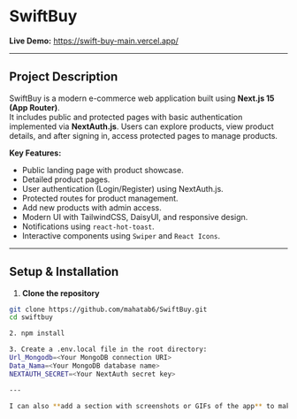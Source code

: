 # SwiftBuy

**Live Demo:** https://swift-buy-main.vercel.app/

---

## Project Description

SwiftBuy is a modern e-commerce web application built using **Next.js 15 (App Router)**.  
It includes public and protected pages with basic authentication implemented via **NextAuth.js**. Users can explore products, view product details, and after signing in, access protected pages to manage products.  

**Key Features:**
- Public landing page with product showcase.
- Detailed product pages.
- User authentication (Login/Register) using NextAuth.js.
- Protected routes for product management.
- Add new products with admin access.
- Modern UI with TailwindCSS, DaisyUI, and responsive design.
- Notifications using `react-hot-toast`.
- Interactive components using `Swiper` and `React Icons`.

---

## Setup & Installation

1. **Clone the repository**
```bash
git clone https://github.com/mahatab6/SwiftBuy.git
cd swiftbuy

2. npm install

3. Create a .env.local file in the root directory:
Url_Mongodb=<Your MongoDB connection URI>
Data_Nama=<Your MongoDB database name>
NEXTAUTH_SECRET=<Your NextAuth secret key>

---

I can also **add a section with screenshots or GIFs of the app** to make it more attractive for GitHub.  
